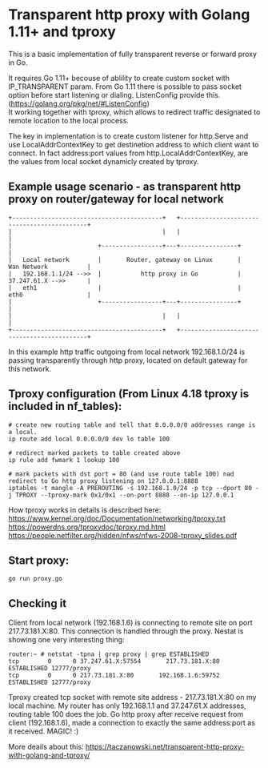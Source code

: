# Transparent http proxy with Golang 1.11+ and tproxy
This is a basic implementation of fully transparent reverse or forward proxy in Go.  

It requires Go 1.11+ becouse of ablility to create custom socket with IP_TRANSPARENT param.
From Go 1.11 there is possible to pass socket option before start listening or dialing. ListenConfig provide this. (https://golang.org/pkg/net/#ListenConfig)  
It working together with tproxy, which allows to redirect traffic designated to remote location to the local process.

The key in implementation is to create custom listener for http.Serve and use LocalAddrContextKey to get destinetion address to which client want to connect. In fact address:port values from http.LocalAddrContextKey, are the values from local socket dynamicly created by tproxy. 

## Example usage scenario - as transparent http proxy on router/gateway for local network
```
+------------------------------------------+   +--------------------------------------------+
|                                          |   |                                            |
|                        +-----------------+---+----------------+                           |
|   Local network        |       Router, gateway on Linux       |     Wan Network           |
|   192.168.1.1/24 -->>  |           http proxy in Go           |     37.247.61.X -->>      |
|   eth1                 |                                      |     eth0                  |
|                        +-----------------+---+----------------+                           |
|                                          |   |                                            |
+------------------------------------------+   +--------------------------------------------+
```
In this example http traffic outgoing from local network 192.168.1.0/24 is passing transparently through http proxy, located on default gateway for this network.

## Tproxy configuration (From Linux 4.18 tproxy is included in nf_tables):
```
# create new routing table and tell that 0.0.0.0/0 addresses range is a local.
ip route add local 0.0.0.0/0 dev lo table 100
 
# redirect marked packets to table created above
ip rule add fwmark 1 lookup 100
 
# mark packets with dst port = 80 (and use route table 100) nad redirect to Go http proxy listening on 127.0.0.1:8888
iptables -t mangle -A PREROUTING -s 192.168.1.0/24 -p tcp --dport 80 -j TPROXY --tproxy-mark 0x1/0x1 --on-port 8888 --on-ip 127.0.0.1
```

How tproxy works in details is described here:  
https://www.kernel.org/doc/Documentation/networking/tproxy.txt  
https://powerdns.org/tproxydoc/tproxy.md.html  
https://people.netfilter.org/hidden/nfws/nfws-2008-tproxy_slides.pdf  

## Start proxy:  
```
go run proxy.go
```
## Checking it
Client from local network (192.168.1.6) is connecting to remote site on port 217.73.181.X:80. This connection is handled through the proxy.
Nestat is showing one very interesting thing:

```
router:~ # netstat -tpna | grep proxy | grep ESTABLISHED
tcp        0      0 37.247.61.X:57554       217.73.181.X:80       ESTABLISHED 12777/proxy
tcp        0      0 217.73.181.X:80       192.168.1.6:59752       ESTABLISHED 12777/proxy
```
Tproxy created tcp socket with remote site address - 217.73.181.X:80 on my local machine. My router has only 192.168.1.1 and 37.247.61.X addresses, routing table 100 does the job.
Go http proxy after receive request from client (192.168.1.6), made a connection to exactly the same address:port as it received. MAGIC! :)

More deails about this: https://taczanowski.net/transparent-http-proxy-with-golang-and-tproxy/
